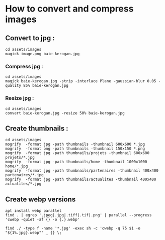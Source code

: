 # How to convert and compress images
## Convert to jpg :
```shell script
cd assets/images
magick image.png baie-kerogan.jpg
```

### Compress jpg : 
```shell script
cd assets/images
magick baie-kerogan.jpg -strip -interlace Plane -gaussian-blur 0.05 -quality 85% baie-kerogan.jpg
```

### Resize jpg :
```shell script
cd assets/images
convert baie-kerogan.jpg -resize 50% baie-kerogan.jpg
```

## Create thumbnails :
```shell script
cd assets/images
mogrify  -format jpg -path thumbnails -thumbnail 600x600 *.jpg
mogrify  -format png -path thumbnails -thumbnail 150x150 *.png
mogrify  -format jpg -path thumbnails/projets -thumbnail 600x600 projets/*.jpg
mogrify  -format jpg -path thumbnails/home -thumbnail 1000x1000 home/*.jpg
mogrify  -format jpg -path thumbnails/partenaires -thumbnail 400x400 partenaires/*.jpg
mogrify  -format jpg -path thumbnails/actualites -thumbnail 400x400 actualites/*.jpg
```

## Create webp versions

```
apt install webp parallel
find . | egrep '.jpeg|.jpg|.tiff|.tif|.png' | parallel --progress 'cwebp -quiet -af {} -o {.}.webp'

find ./ -type f -name '*.jpg' -exec sh -c 'cwebp -q 75 $1 -o "${1%.jpg}.webp"' _ {} \;

```

